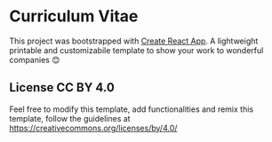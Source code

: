 # Curriculum Vitae

This project was bootstrapped with [Create React App](https://github.com/facebook/create-react-app). A lightweight printable and customizabile template to show your work to wonderful companies 😊

## License CC BY 4.0

Feel free to modify this template, add functionalities and remix this template, follow the guidelines at https://creativecommons.org/licenses/by/4.0/
